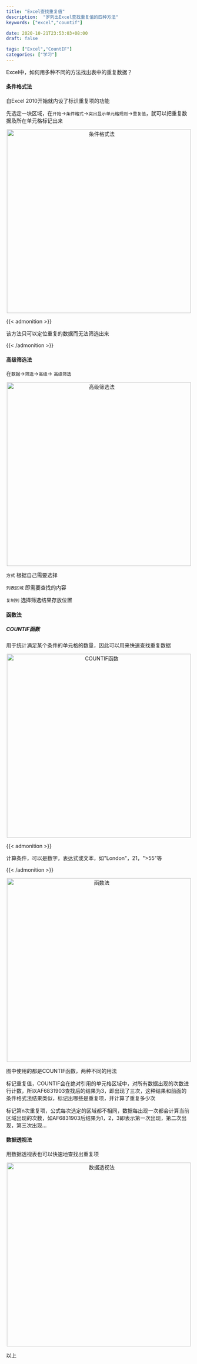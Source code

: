 ```yaml
---
title: "Excel查找重复值"
description:  "罗列出Excel查找重复值的四种方法"
keywords: ["excel","countif"]

date: 2020-10-21T23:53:03+08:00
draft: false

tags: ["Excel","CountIF"]
categories: ["学习"]
---
```




Excel中，如何用多种不同的方法找出表中的重复数据？

<!--more-->

#### 条件格式法

自Excel 2010开始就内设了标识重复项的功能

先选定一块区域，在`开始`→`条件格式`→`突出显示单元格规则`→`重复值`，就可以把重复数据及所在单元格标记出来

<center>
    <img class="jf-image-shadow" src="/images/gif/excel-find-duplicate-values1.gif" title="条件格式法" width="500px" />
</center>

{{< admonition >}}

该方法只可以定位重复的数据而无法筛选出来

{{< /admonition >}}

#### 高级筛选法

在`数据`→`筛选`→`高级`→ `高级筛选`

<center>
    <img class="jf-image-shadow" src="/images/gif/excel-find-duplicate-values2.gif" title="高级筛选法" width="500px" />
</center>

`方式` 根据自己需要选择

`列表区域` 即需要查找的内容

`复制到` 选择筛选结果存放位置

#### 函数法

##### COUNTIF函数

用于统计满足某个条件的单元格的数量，因此可以用来快速查找重复数据

<center>
    <img class="jf-image-shadow" src="/images/still-image/excel-find-duplicate-values-countif.jpg" title="COUNTIF函数" width="500px" />
</center>

{{< admonition >}}

计算条件，可以是数字，表达式或文本，如"London"，21，">55"等

{{< /admonition >}}

<center>
    <img class="jf-image-shadow" src="/images/gif/excel-find-duplicate-values3.gif" title="函数法" width="500px" />
</center>

图中使用的都是COUNTIF函数，两种不同的用法

标记重复值，COUNTIF会在绝对引用的单元格区域中，对所有数据出现的次数进行计数，所以AF6831903查找后的结果为3，即出现了三次，这种结果和前面的条件格式法结果类似，标记出哪些是重复项，并计算了重复多少次

标记第n次重复项，公式每次选定的区域都不相同，数据每出现一次都会计算当前区域出现的次数，如AF6831903后结果为1，2，3即表示第一次出现，第二次出现，第三次出现...

#### 数据透视法

用数据透视表也可以快速地查找出重复项

<center>
    <img class="jf-image-shadow" src="/images/gif/excel-find-duplicate-values4.gif" title="数据透视法" width="500px" />
</center>


以上



